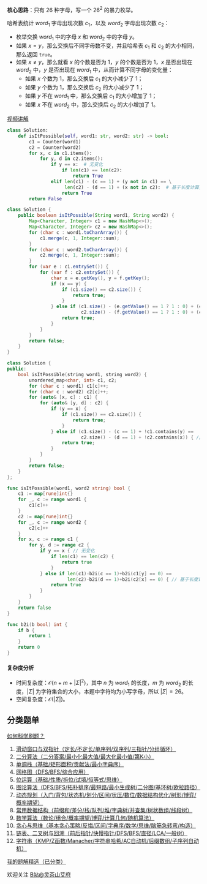 **核心思路**：只有 $26$ 种字母，写一个 $26^2$ 的暴力枚举。

哈希表统计 $\textit{word}_1$ 字母出现次数 $c_1$，以及 $\textit{word}_2$ 字母出现次数 $c_2$：

- 枚举交换 $\textit{word}_1$ 中的字母 $x$ 和 $\textit{word}_2$ 中的字母 $y$。
- 如果 $x=y$，那么交换后不同字母数不变，并且哈希表 $c_1$ 和 $c_2$ 的大小相同，那么返回 $\texttt{true}$。
- 如果 $x\ne y$，那么就看 $x$ 的个数是否为 $1$，$y$ 的个数是否为 $1$，$x$ 是否出现在 $\textit{word}_2$ 中，$y$ 是否出现在 $\textit{word}_1$ 中，从而计算不同字母的变化量：
    - 如果 $x$ 个数为 $1$，那么交换后 $c_1$ 的大小减少了 $1$；
    - 如果 $y$ 个数为 $1$，那么交换后 $c_2$ 的大小减少了 $1$；
    - 如果 $y$ 不在 $\textit{word}_1$ 中，那么交换后 $c_1$ 的大小增加了 $1$；
    - 如果 $x$ 不在 $\textit{word}_2$ 中，那么交换后 $c_2$ 的大小增加了 $1$。

[视频讲解](https://www.bilibili.com/video/BV1KG4y1j73o/?t=8m51s)

```py [sol-Python3]
class Solution:
    def isItPossible(self, word1: str, word2: str) -> bool:
        c1 = Counter(word1)
        c2 = Counter(word2)
        for x, c in c1.items():
            for y, d in c2.items():
                if y == x:  # 无变化
                    if len(c1) == len(c2):
                        return True
                elif len(c1) - (c == 1) + (y not in c1) == \
                     len(c2) - (d == 1) + (x not in c2):  # 基于长度计算变化量
                    return True
        return False
```

```java [sol-Java]
class Solution {
    public boolean isItPossible(String word1, String word2) {
        Map<Character, Integer> c1 = new HashMap<>();
        Map<Character, Integer> c2 = new HashMap<>();
        for (char c : word1.toCharArray()) {
            c1.merge(c, 1, Integer::sum);
        }
        for (char c : word2.toCharArray()) {
            c2.merge(c, 1, Integer::sum);
        }
        for (var e : c1.entrySet()) {
            for (var f : c2.entrySet()) {
                char x = e.getKey(), y = f.getKey();
                if (x == y) {
                    if (c1.size() == c2.size()) {
                        return true;
                    }
                } else if (c1.size() - (e.getValue() == 1 ? 1 : 0) + (c1.containsKey(y) ? 0 : 1) ==
                           c2.size() - (f.getValue() == 1 ? 1 : 0) + (c2.containsKey(x) ? 0 : 1)) { // 基于长度计算变化量
                    return true;
                }
            }
        }
        return false;
    }
}
```

```cpp [sol-C++]
class Solution {
public:
    bool isItPossible(string word1, string word2) {
        unordered_map<char, int> c1, c2;
        for (char c : word1) c1[c]++;
        for (char c : word2) c2[c]++;
        for (auto& [x, c] : c1) {
            for (auto& [y, d] : c2) {
                if (y == x) {
                    if (c1.size() == c2.size()) {
                        return true;
                    }
                } else if (c1.size() - (c == 1) + !c1.contains(y) ==
                           c2.size() - (d == 1) + !c2.contains(x)) { // 基于长度计算变化量
                    return true;
                }
            }
        }
        return false;
    }
};
```

```go [sol-Go]
func isItPossible(word1, word2 string) bool {
	c1 := map[rune]int{}
	for _, c := range word1 {
		c1[c]++
	}
	c2 := map[rune]int{}
	for _, c := range word2 {
		c2[c]++
	}
	for x, c := range c1 {
		for y, d := range c2 {
			if y == x { // 无变化
				if len(c1) == len(c2) {
					return true
				}
			} else if len(c1)-b2i(c == 1)+b2i(c1[y] == 0) ==
				      len(c2)-b2i(d == 1)+b2i(c2[x] == 0) { // 基于长度计算变化量
				return true
			}
		}
	}
	return false
}

func b2i(b bool) int {
	if b {
		return 1
	}
	return 0
}
```

#### 复杂度分析

- 时间复杂度：$\mathcal{O}(n+m+|\Sigma|^2)$，其中 $n$ 为 $\textit{word}_1$ 的长度，$m$ 为 $\textit{word}_2$ 的长度，$|\Sigma|$ 为字符集合的大小，本题中字符均为小写字母，所以 $|\Sigma|=26$。
- 空间复杂度：$\mathcal{O}(|\Sigma|)$。

## 分类题单

[如何科学刷题？](https://leetcode.cn/circle/discuss/RvFUtj/)

1. [滑动窗口与双指针（定长/不定长/单序列/双序列/三指针/分组循环）](https://leetcode.cn/circle/discuss/0viNMK/)
2. [二分算法（二分答案/最小化最大值/最大化最小值/第K小）](https://leetcode.cn/circle/discuss/SqopEo/)
3. [单调栈（基础/矩形面积/贡献法/最小字典序）](https://leetcode.cn/circle/discuss/9oZFK9/)
4. [网格图（DFS/BFS/综合应用）](https://leetcode.cn/circle/discuss/YiXPXW/)
5. [位运算（基础/性质/拆位/试填/恒等式/思维）](https://leetcode.cn/circle/discuss/dHn9Vk/)
6. [图论算法（DFS/BFS/拓扑排序/最短路/最小生成树/二分图/基环树/欧拉路径）](https://leetcode.cn/circle/discuss/01LUak/)
7. [动态规划（入门/背包/状态机/划分/区间/状压/数位/数据结构优化/树形/博弈/概率期望）](https://leetcode.cn/circle/discuss/tXLS3i/)
8. [常用数据结构（前缀和/差分/栈/队列/堆/字典树/并查集/树状数组/线段树）](https://leetcode.cn/circle/discuss/mOr1u6/)
9. [数学算法（数论/组合/概率期望/博弈/计算几何/随机算法）](https://leetcode.cn/circle/discuss/IYT3ss/)
10. [贪心与思维（基本贪心策略/反悔/区间/字典序/数学/思维/脑筋急转弯/构造）](https://leetcode.cn/circle/discuss/g6KTKL/)
11. [链表、二叉树与回溯（前后指针/快慢指针/DFS/BFS/直径/LCA/一般树）](https://leetcode.cn/circle/discuss/K0n2gO/)
12. [字符串（KMP/Z函数/Manacher/字符串哈希/AC自动机/后缀数组/子序列自动机）](https://leetcode.cn/circle/discuss/SJFwQI/)

[我的题解精选（已分类）](https://github.com/EndlessCheng/codeforces-go/blob/master/leetcode/SOLUTIONS.md)

欢迎关注 [B站@灵茶山艾府](https://space.bilibili.com/206214)
